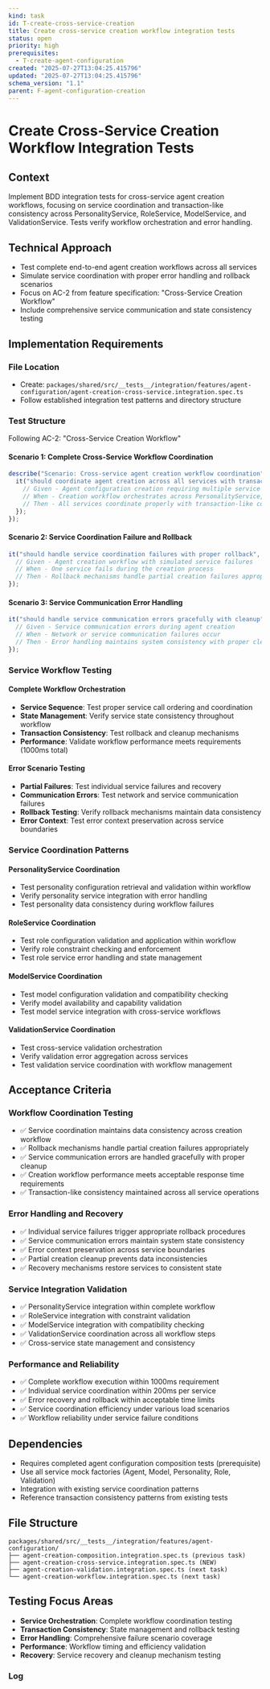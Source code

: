 ```yaml
---
kind: task
id: T-create-cross-service-creation
title: Create cross-service creation workflow integration tests
status: open
priority: high
prerequisites:
  - T-create-agent-configuration
created: "2025-07-27T13:04:25.415796"
updated: "2025-07-27T13:04:25.415796"
schema_version: "1.1"
parent: F-agent-configuration-creation
---
```


# Create Cross-Service Creation Workflow Integration Tests

## Context

Implement BDD integration tests for cross-service agent creation workflows, focusing on service coordination and transaction-like consistency across PersonalityService, RoleService, ModelService, and ValidationService. Tests verify workflow orchestration and error handling.

## Technical Approach

- Test complete end-to-end agent creation workflows across all services
- Simulate service coordination with proper error handling and rollback scenarios
- Focus on AC-2 from feature specification: "Cross-Service Creation Workflow"
- Include comprehensive service communication and state consistency testing

## Implementation Requirements

### File Location

- Create: `packages/shared/src/__tests__/integration/features/agent-configuration/agent-creation-cross-service.integration.spec.ts`
- Follow established integration test patterns and directory structure

### Test Structure

Following AC-2: "Cross-Service Creation Workflow"

#### Scenario 1: Complete Cross-Service Workflow Coordination

```typescript
describe("Scenario: Cross-service agent creation workflow coordination", () => {
  it("should coordinate agent creation across all services with transaction consistency", async () => {
    // Given - Agent configuration creation requiring multiple service coordination
    // When - Creation workflow orchestrates across PersonalityService, RoleService, ModelService
    // Then - All services coordinate properly with transaction-like consistency
  });
});
```

#### Scenario 2: Service Coordination Failure and Rollback

```typescript
it("should handle service coordination failures with proper rollback", async () => {
  // Given - Agent creation workflow with simulated service failures
  // When - One service fails during the creation process
  // Then - Rollback mechanisms handle partial creation failures appropriately
});
```

#### Scenario 3: Service Communication Error Handling

```typescript
it("should handle service communication errors gracefully with cleanup", async () => {
  // Given - Service communication errors during agent creation
  // When - Network or service communication failures occur
  // Then - Error handling maintains system consistency with proper cleanup
});
```

### Service Workflow Testing

#### Complete Workflow Orchestration

- **Service Sequence**: Test proper service call ordering and coordination
- **State Management**: Verify service state consistency throughout workflow
- **Transaction Consistency**: Test rollback and cleanup mechanisms
- **Performance**: Validate workflow performance meets requirements (1000ms total)

#### Error Scenario Testing

- **Partial Failures**: Test individual service failures and recovery
- **Communication Errors**: Test network and service communication failures
- **Rollback Testing**: Verify rollback mechanisms maintain data consistency
- **Error Context**: Test error context preservation across service boundaries

### Service Coordination Patterns

#### PersonalityService Coordination

- Test personality configuration retrieval and validation within workflow
- Verify personality service integration with error handling
- Test personality data consistency during workflow failures

#### RoleService Coordination

- Test role configuration validation and application within workflow
- Verify role constraint checking and enforcement
- Test role service error handling and state management

#### ModelService Coordination

- Test model configuration validation and compatibility checking
- Verify model availability and capability validation
- Test model service integration with cross-service workflows

#### ValidationService Coordination

- Test cross-service validation orchestration
- Verify validation error aggregation across services
- Test validation service coordination with workflow management

## Acceptance Criteria

### Workflow Coordination Testing

- ✅ Service coordination maintains data consistency across creation workflow
- ✅ Rollback mechanisms handle partial creation failures appropriately
- ✅ Service communication errors are handled gracefully with proper cleanup
- ✅ Creation workflow performance meets acceptable response time requirements
- ✅ Transaction-like consistency maintained across all service operations

### Error Handling and Recovery

- ✅ Individual service failures trigger appropriate rollback procedures
- ✅ Service communication errors maintain system state consistency
- ✅ Error context preservation across service boundaries
- ✅ Partial creation cleanup prevents data inconsistencies
- ✅ Recovery mechanisms restore services to consistent state

### Service Integration Validation

- ✅ PersonalityService integration within complete workflow
- ✅ RoleService integration with constraint validation
- ✅ ModelService integration with compatibility checking
- ✅ ValidationService coordination across all workflow steps
- ✅ Cross-service state management and consistency

### Performance and Reliability

- ✅ Complete workflow execution within 1000ms requirement
- ✅ Individual service coordination within 200ms per service
- ✅ Error recovery and rollback within acceptable time limits
- ✅ Service coordination efficiency under various load scenarios
- ✅ Workflow reliability under service failure conditions

## Dependencies

- Requires completed agent configuration composition tests (prerequisite)
- Use all service mock factories (Agent, Model, Personality, Role, Validation)
- Integration with existing service coordination patterns
- Reference transaction consistency patterns from existing tests

## File Structure

```
packages/shared/src/__tests__/integration/features/agent-configuration/
├── agent-creation-composition.integration.spec.ts (previous task)
├── agent-creation-cross-service.integration.spec.ts (NEW)
├── agent-creation-validation.integration.spec.ts (next task)
└── agent-creation-workflow.integration.spec.ts (next task)
```

## Testing Focus Areas

- **Service Orchestration**: Complete workflow coordination testing
- **Transaction Consistency**: State management and rollback testing
- **Error Handling**: Comprehensive failure scenario coverage
- **Performance**: Workflow timing and efficiency validation
- **Recovery**: Service recovery and cleanup mechanism testing

### Log
